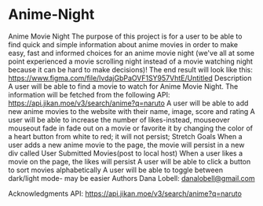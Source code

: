# Anime-Night
Anime Movie Night
The purpose of this project is for a user to be able to find quick and simple information about anime movies in order to make easy, fast and informed choices for an anime movie night (we've all at some point experienced a movie scrolling night instead of a movie watching night because it can be hard to make decisions)!
The end result will look like this: https://www.figma.com/file/lvdajGbPaOVF1SY957VhtE/Untitled
Description
A user will be able to find a movie to watch for Anime Movie Night. The information will be fetched from the following API: https://api.jikan.moe/v3/search/anime?q=naruto
A user will be able to add new anime movies to the website with their name, image, score and rating
A user will be able to increase the number of likes-instead, mouseover mouseout fade in fade out on a movie or favorite it by changing the color of a heart button from white to red; it will not persist;
Stretch Goals
When a user adds a new anime movie to the page, the movie will persist in a new div called User Submitted Movies(post to local host)
When a user likes a movie on the page, the likes will persist
A user will be able to click a button to sort movies alphabetically
A user will be able to toggle between dark/light mode- may be easier
Authors
Dana Lobell: danalobell@gmail.com

Acknowledgments
API: https://api.jikan.moe/v3/search/anime?q=naruto

